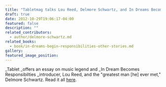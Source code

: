 ```yaml
---
title: "Tabletmag talks Lou Reed, Delmore Schwartz, and In Dreams Become Responsibilities"
draft: true
date: 2012-10-29T19:06:17-04:00
featured: false
description: ""
related_contributors:
  - author/delmore-schwartz.md
related_books:
  - book/in-dreams-begin-responsibilities-other-stories.md
gallery:
featured_image_position: 
---
```


_Tablet _offers an essay on music legend and _In Dream Becomes Responsibilties _introducer, Lou Reed, and the "greatest man [he] ever met," Delmore Schwartz. Read it all [here](http://www.tabletmag.com/jewish-arts-and-culture/music/115016/lou-reeds-rabbi-2?all=1).

